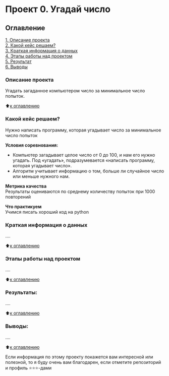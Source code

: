 # Проект 0. Угадай число

## Оглавление  
[1. Описание проекта](https://github.com/Tolkochto/sfds/edit/main/Project_0/README.md#описание-проекта)  
[2. Какой кейс решаем?](https://github.com/Tolkochto/sfds/edit/main/Project_0/README.md#Какой-кейс-решаем)  
[3. Краткая информация о данных](https://github.com/Tolkochto/sfds/edit/main/Project_0/README.md#Краткая-информация-о-данных)  
[4. Этапы работы над проектом](https://github.com/Tolkochto/sfds/edit/main/Project_0/README.md#Этапы-работы-над-проектом)  
[5. Результат](https://github.com/Tolkochto/sfds/edit/main/Project_0/README.md#Результат)    
[6. Выводы](https://github.com/Tolkochto/sfds/edit/main/Project_0/README.md#Выводы) 

### Описание проекта    
Угадать загаданное компьютером число за минимальное число попыток.

:arrow_up:[к оглавлению](https://github.com/Tolkochto/sfds/blob/main/Project_0/README.md#оглавление)


### Какой кейс решаем?    
Нужно написать программу, которая угадывает число за минимальное число попыток

**Условия соревнования:**  
- Компьютер загадывает целое число от 0 до 100, и нам его нужно угадать. Под «угадать», подразумевается «написать программу, которая угадывает число».
- Алгоритм учитывает информацию о том, больше ли случайное число или меньше нужного нам.

**Метрика качества**     
Результаты оцениваются по среднему количеству попыток при 1000 повторений

**Что практикуем**     
Учимся писать хороший код на python


### Краткая информация о данных
....
  
:arrow_up:[к оглавлению](https://github.com/Tolkochto/sfds/blob/main/Project_0/README.md#Оглавление)


### Этапы работы над проектом  
....

:arrow_up:[к оглавлению](https://github.com/Tolkochto/sfds/blob/main/Project_0/README.md#Оглавление)


### Результаты:  
....

:arrow_up:[к оглавлению](https://github.com/Tolkochto/sfds/blob/main/Project_0/README.md#Оглавление)


### Выводы:  
....

:arrow_up:[к оглавлению](https://github.com/Tolkochto/sfds/blob/main/Project_0/README.md#Оглавление)


Если информация по этому проекту покажется вам интересной или полезной, то я буду очень вам благодарен, если отметите репозиторий и профиль ⭐️⭐️⭐️-дами